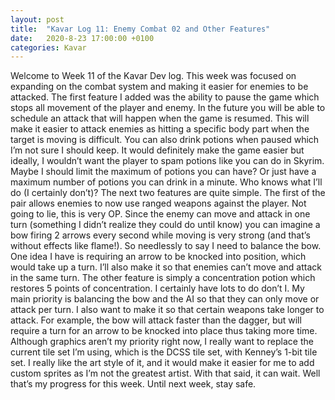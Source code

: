 ```yaml
---
layout: post
title:  "Kavar Log 11: Enemy Combat 02 and Other Features"
date:   2020-8-23 17:00:00 +0100
categories: Kavar
---
```

Welcome to Week 11 of the Kavar Dev log. This week was focused on expanding on the combat system and making it easier for enemies to be attacked. 
The first feature I added was the ability to pause the game which stops all movement of the player and enemy. In the future you will be able to schedule an attack that will happen when the game is resumed. This will make it easier to attack enemies as hitting a specific body part when the target is moving is difficult. You can also drink potions when paused which I’m not sure I should keep. It would definitely make the game easier but ideally, I wouldn’t want the player to spam potions like you can do in Skyrim. Maybe I should limit the maximum of potions you can have? Or just have a maximum number of potions you can drink in a minute. Who knows what I’ll do (I certainly don’t)? 
The next two features are quite simple. The first of the pair allows enemies to now use ranged weapons against the player. Not going to lie, this is very OP. Since the enemy can move and attack in one turn (something I didn’t realize they could do until know) you can imagine a bow firing 2 arrows every second while moving is very strong (and that’s without effects like flame!). So needlessly to say I need to balance the bow. One idea I have is requiring an arrow to be knocked into position, which would take up a turn. I’ll also make it so that enemies can’t move and attack in the same turn. 
The other feature is simply a concentration potion which restores 5 points of concentration. 
I certainly have lots to do don’t I. My main priority is balancing the bow and the AI so that they can only move or attack per turn. I also want to make it so that certain weapons take longer to attack. For example, the bow will attack faster than the dagger, but will require a turn for an arrow to be knocked into place thus taking more time. Although graphics aren’t my priority right now, I really want to replace the current tile set I’m using, which is the DCSS tile set, with Kenney’s 1-bit tile set. I really like the art style of it, and it would make it easier for me to add custom sprites as I’m not the greatest artist. With that said, it can wait. 
Well that’s my progress for this week. Until next week, stay safe.
